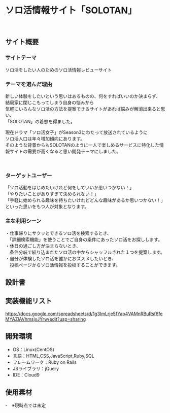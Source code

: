 # ソロ活情報サイト「SOLOTAN」
​
## サイト概要
### サイトテーマ
ソロ活をしたい人のためのソロ活情報レビューサイト
​
### テーマを選んだ理由
新しい体験をしたいという思いはあるものの、何をすればいいのか決まらず、<br>
結局家に閉じこもってしまう自身の悩みから<br>
気軽にいろんなソロ活の方法を提案できるサイトがあれば悩みが解消出来ると思い、<br>
「SOLOTAN」の着想を得ました。

現在ドラマ「ソロ活女子」がSeason3にわたって放送されているように<br>
ソロ活人口は年々増加傾向にあります。<br>
そのような背景からもSOLOTANのように一人で楽しめるサービスに特化した情報サイトの需要が高くなると思い開発テーマにしました。

​
### ターゲットユーザー
「ソロ活動をはじめたいけれど何をしていいか思いつかない！」<br>
「やりたいことがありすぎて決められない！」<br>
「手軽に始められる趣味を持ちたいけれどどんな趣味があるか思いつかない！」<br>
といった思いをもつ人が対象となります。
​
### 主な利用シーン
・仕事帰りにサクッとできるソロ活を検索するとき、<br>
　「詳細検索機能」を使うことでご自身の条件にあったソロ活をお探しします。<br>
・休日の過ごし方が決まらないとき、<br>
　条件分岐で絞り込まれたソロ活の中からシャッフルされた１つを提案します。<br>
・自分が体験したソロ活を誰かにおススメしたいとき、<br>
　投稿ページからソロ活情報を投稿することができます。<br>

## 設計書
<!--テーマを設定・提出する時点では不要です-->

## 実装機能リスト
https://docs.google.com/spreadsheets/d/1g3ImLrje5fYap4VAMnRBuRsf6feMYAZlAVhmsjxJYrw/edit?usp=sharing
​
## 開発環境
- OS：Linux(CentOS)
- 言語：HTML,CSS,JavaScript,Ruby,SQL
- フレームワーク：Ruby on Rails
- JSライブラリ：jQuery
- IDE：Cloud9
​
## 使用素材
-　※現時点では未定
